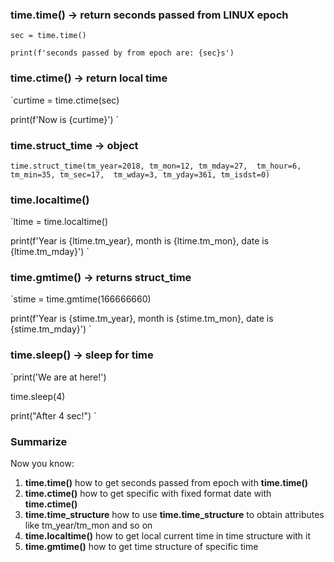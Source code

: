### time.time() -> return seconds passed from LINUX epoch
`sec = time.time()`

`print(f'seconds passed by from epoch are: {sec}s')
`

### time.ctime(<seconds>) -> return local time
`curtime = time.ctime(sec)
  
print(f'Now is {curtime}')
`
  
### time.struct_time -> object
`time.struct_time(tm_year=2018, tm_mon=12, tm_mday=27, 
                    tm_hour=6, tm_min=35, tm_sec=17, 
                    tm_wday=3, tm_yday=361, tm_isdst=0)
`
  
### time.localtime()
`ltime = time.localtime()
  
print(f'Year is {ltime.tm_year}, month is {ltime.tm_mon}, date is {ltime.tm_mday}')
`
  
### time.gmtime(<seconds>) -> returns struct_time
`stime = time.gmtime(166666660)
  
print(f'Year is {stime.tm_year}, month is {stime.tm_mon}, date is {stime.tm_mday}')
`
  
### time.sleep(<seconds>) -> sleep for <second> time
`print('We are at here!')
  
time.sleep(4)
  
print("After 4 sec!")
`
### Summarize 
Now you know:
1. **time.time()** how to get seconds passed from epoch with **time.time()**
2. **time.ctime(<seconds>)** how to get specific with fixed format date with **time.ctime(<seconds>)**
3. **time.time_structure** how to use **time.time_structure** to obtain attributes like tm_year/tm_mon and so on
4. **time.localtime()** how to get local current time in time structure with it
5. **time.gmtime(<seconds>)** how to get time structure of specific time
